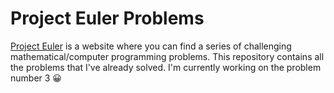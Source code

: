 # Project Euler Problems

[Project Euler](https://projecteuler.net) is a website where you can find a series of challenging mathematical/computer programming problems. This repository contains all the problems that I've already solved. I'm currently working on the problem number 3 😀

